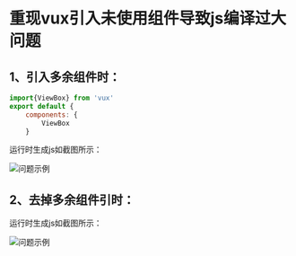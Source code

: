 # 重现vux引入未使用组件导致js编译过大问题

## 1、引入多余组件时：

```javascript 
import{ViewBox} from 'vux'
export default {
    components: {
        ViewBox
    }
```

运行时生成js如截图所示：

![问题示例](https://github.com/cinos1/vuxdemo/blob/master/img/bug.jpg)

## 2、去掉多余组件引时：

运行时生成js如截图所示：

![问题示例](https://github.com/cinos1/vuxdemo/blob/master/img/ok.jpg)